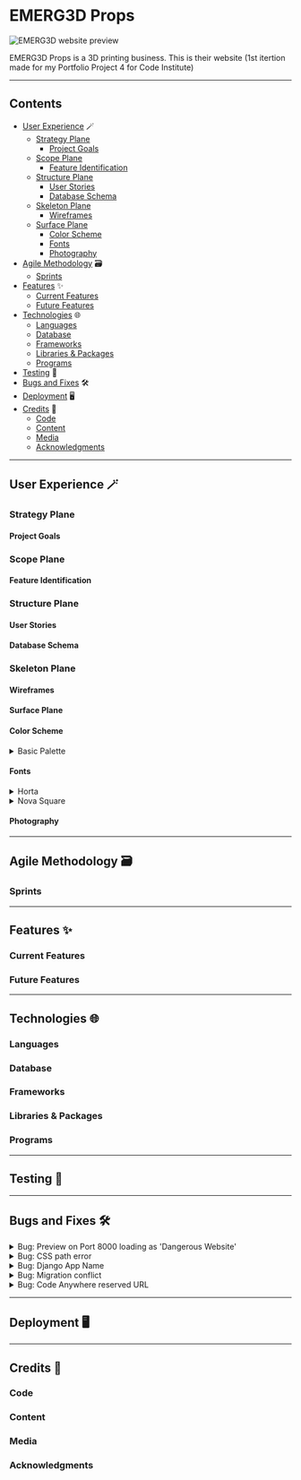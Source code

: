 # EMERG3D Props

![EMERG3D website preview](documentation/readme/am-i-responsive.png)

EMERG3D Props is a 3D printing business. This is their website (1st itertion made for my Portfolio Project 4 for Code Institute)

---

## Contents

* [User Experience](#user-experience) 🪄
  * [Strategy Plane](#strategy-plane)
    * [Project Goals](#project-goals)
  * [Scope Plane](#scope-plane)
    * [Feature Identification](#feature-identification)
  * [Structure Plane](#structure-plane)
    * [User Stories](#user-stories)
    * [Database Schema](#database-schema)
  * [Skeleton Plane](#skeleton-plane)
    * [Wireframes](#wireframes)
  * [Surface Plane](#surface-plane)
    * [Color Scheme](#color-scheme)
    * [Fonts](#fonts)
    * [Photography](#photography)
* [Agile Methodology](#agile-methodology) 🗃️
  * [Sprints](#sprints)
* [Features](#features) ✨
  * [Current Features](#current-features)
  * [Future Features](#future-features)
* [Technologies](#technologies) 🌐
  * [Languages](#languages)
  * [Database](#database)
  * [Frameworks](#frameworks)
  * [Libraries & Packages](#libraries--packages)
  * [Programs](#programs)
* [Testing](#testing) 📝
* [Bugs and Fixes](#bugs-and-fixes) 🛠️
* [Deployment](#deployment) 🖥️
* [Credits](#credits) 💐
  * [Code](#code)
  * [Content](#content)
  * [Media](#media)
  * [Acknowledgments](#acknowledgments)

---

## User Experience 🪄

### Strategy Plane

#### Project Goals

### Scope Plane

#### Feature Identification

### Structure Plane

#### User Stories

#### Database Schema

### Skeleton Plane

#### Wireframes

#### Surface Plane

#### Color Scheme

<details>
<summary>Basic Palette</summary>

Hexadecimal codes that correspond to the company's logo were provided by the client. It was decided 'off-white' would replace the standard white color for text as it creates less of a glare while still maintaining sufficient contrast for accessibility.

![logo-colors](documentation/readme/logo-colors.png)

The colors were then imported into the base.css page and assigned as root colors for ease of use (and all elements using the tags can be instantly amended site-wide in future if the logo changes).

![root-colors](documentation/readme/color-palette.png)
</details>

#### Fonts

<details>
<summary>Horta</summary>

The headline font 'Horta' is used in the company logo and has an open font license.

> "Inspired by the title cards of the original Star Trek television series—even supports Klingon!"
>> Source: [FontLibrary.org](https://fontlibrary.org/en/font/horta)

Sample of Horta font:
![Horta sample](documentation/readme/horta-sample.png)

</details>

<details>
<summary>Nova Square</summary>

The body font 'Nova Square' was chosen for its striking simplicity. It was created by the famous stonemason [Wojciech Kalinowski](http://www.identifont.com/show?3DQU)

> "In 1995 he began to design his own typefaces for carving in stone, like Medieval Sharp, Gothica, and Modern Antiqua. In second half of the 2000's he became interested in digital typefaces, and began to digitise his old typefaces and design new ones. He is a contributor to the Open Font Library."

Sample of Nova Square font:
![Nova Square sample](documentation/readme/nova-font.png)

</details>

#### Photography

---

## Agile Methodology 🗃️

### Sprints

---

## Features ✨

### Current Features

### Future Features

---

## Technologies 🌐

### Languages

### Database

### Frameworks

### Libraries & Packages

### Programs

---

## Testing 📝

---

## Bugs and Fixes 🛠️

<details>
<summary> Bug: Preview on Port 8000 loading as 'Dangerous Website'</summary>

| Preview Bug | Details |
| -------- | -------- |
| Description: | When loading a preview of my website on Port 8000 after deploying my site to Heroku, a warning page appeared in the browser blocking entry to the site |
| Steps to reproduce: | 1. Deploy Django website to Heroku.<br>2. Use 'python3 manage.py runserver' command in the IDE terminal.<br>3. View Port 8000  |
| Expected behaviour: | I expected to see the 'Django launched successfully' page which I had seen before deployment to Heroku |
| Actual behaviour: | ![Screenshot of preview bug](documentation/readme/bug-dangerous-site.png) |
| Environment: | Operating system: Windows 11<br>IDE: Code Anywhere<br>Browser: Chrome Version 120.0.6099.71 |
| Possible causes: | The issue arose once Heroku successfully deployed the site. |
| Additional information: | n/a |
| Steps to fix: | 1. Changing permissions to allow access in the chrome settings ❌<br>2. The issue was because I did not have any views in place yet. This was confirmed when we tried to view the admin app, which loaded without issue in Port 8000.|
| References: | n/a |
| Status: | Resolved ✅ |

</details>

<details>
<summary> Bug: CSS path error</summary>

| Path Bug | Details |
| -------- | -------- |
| Description: | CSS file did not load custom styling to Bootstrap template |
| Steps to reproduce: | 1. Create style.css in folder CSS in static files<br>2. Preview site on Port 8000 |
| Expected behaviour: | I expected to see the curved container edges removed and custom color styling applied to my Bootstrap template. |
| Actual behaviour: | Chrome Developer Tools revealed the CSS was not loading succesfully ![Screenshot of path bug](documentation/readme/bug-css-path.png) |
| Environment: | Operating system: Windows 11<br>IDE: Code Anywhere<br>Browser: Chrome Version 120.0.6099.71 |
| Possible causes: | Incorrect path or unknown error |
| Additional information: | n/a |
| Steps to fix: | 1. Checked the path to my CSS file and this looked in order.<br>2. After troubleshooting, I contacted Tutor Support who supplied me with the following screenshot:<br>![Screenshot of path error](documentation/readme/bug-css-path2.png)<br>The path appeared to me to be within the folder but as I had never encountered this error before, I mistook the indentation for the file being within the folder.
| References: | n/a |
| Status: | Resolved ✅ |

</details>

<details>
<summary> Bug: Django App Name </summary>

| Preview Bug | Details |
| -------- | -------- |
| Description: | When I tried to make an app called 'home', this was not permitted. |
| Steps to reproduce: | 1. In the terminal use the command: 'python3 manage.py startapp home' |
| Expected behaviour: | Creation of new app called 'home' |
| Actual behaviour: | As python has a module named 'home' this is not permitted<br>![screenshot of terminal error](documentation/readme/bug-django-home.png) |
| Environment: | Operating system: Windows 11<br>IDE: Code Anywhere<br>Browser: Chrome Version 120.0.6099.71 |
| Possible causes: | Python permissions |
| Additional information: | n/a |
| Steps to fix: | I chose the name 'landing_page' which is inline with naming conventions. 'home_' was also considered. |
| References: | [GitHub discussion on this topic](https://github.com/nephila/djangocms-installer/issues/359) |
| Status: | Resolved ✅ |

</details>

<details>
<summary> Bug: Migration conflict</summary>

| Preview Bug | Details |
| -------- | -------- |
| Description: | When attempting to migrate my first app, an InconsistentMigrationError was raised `Migration admin.0001_initial is applied before its dependency accounts.0001_initial on database 'default'` |
| Steps to reproduce: | 1. In the terminal use the command: 'python3 manage.py migrate accounts' |
| Expected behaviour: | A successful migration of the accounts models to the ElephantSQL database. |
| Actual behaviour: | ![Migration error](documentation/readme/bug-initial-migration.png) |
| Environment: | Operating system: Windows 11<br>IDE: Code Anywhere<br>Browser: Chrome Version 120.0.6099.71 |
| Possible causes: | 1. I created an instance of a superuser which is part of the Admin site.<br>2. Default Django apps need to be migrated before any custom apps are created as they depend on these. |
| Additional information: | n/a |
| Steps to fix: | 1. Reset the database on ElephantSQL to remove the migration of accounts app.<br>2. Ran the command 'python3 manage.py migrate accounts' and the migration was successful |
| References: | n/a |
| Status: | Resolved ✅ |

</details>

<details>
<summary> Bug: Code Anywhere reserved URL</summary>

| Preview Bug | Details |
| -------- | -------- |
| Description: | When trying to preview my 'login.html', there was a 403 Error |
| Steps to reproduce: | 1. Use 'python3 manage.py runserver' command in the IDE terminal.<br>2. View Port 8000 with app url + 'login/' |
| Expected behaviour: | Get a preview of my login.html page |
| Actual behaviour: | The URL of my website changed to a Code Anywhere one instead of a heroku URL and displayed a 403 error.<br>![URL bug Code Anywhere](documentation/readme/bug-code-anywhere-login.png) |
| Environment: | Operating system: Windows 11<br>IDE: Code Anywhere<br>Browser: Chrome Version 120.0.6099.71 |
| Possible causes: | 'login' is a reserved URL for Code Anywhere |
| Additional information: | n/a |
| Steps to fix: | Rename 'login.html' to 'signin.html' |
| References: | n/a |
| Status: | Resolved ✅ |

</details>

<!-- 
![f](documentation/readme)

<!-- | Preview Bug | Details |
| -------- | -------- |
| Description: |  |
| Steps to reproduce: |  |
| Expected behaviour: |  |
| Actual behaviour: |  |
| Environment: | Operating system: Windows 11<br>IDE: Code Anywhere<br>Browser: Chrome Version 120.0.6099.71 |
| Possible causes: |  |
| Additional information: |  |
| Steps to fix: |  |
| References: |  |  -->

---

## Deployment 🖥️

---

## Credits 💐

### Code

### Content

### Media

### Acknowledgments
